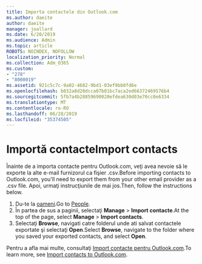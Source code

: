 ```yaml
---
title: Importa contactele din Outlook.com
ms.author: daeite
author: daeite
manager: joallard
ms.date: 6/20/2019
ms.audience: Admin
ms.topic: article
ROBOTS: NOINDEX, NOFOLLOW
localization_priority: Normal
ms.collection: Adm_O365
ms.custom:
- "278"
- "8000019"
ms.assetid: 921c5c7c-9a02-4682-9bd1-03ef9bb0fd6e
ms.openlocfilehash: b032a8d20dcca07b01bc7aca2ed66372469576b4
ms.sourcegitcommit: 5fb7a4b28859690020efdea630d03e70cc0e6334
ms.translationtype: MT
ms.contentlocale: ro-RO
ms.lasthandoff: 06/28/2019
ms.locfileid: "35374505"
---
```

# <a name="import-contacts"></a><span data-ttu-id="09fd5-102">Importă contacte</span><span class="sxs-lookup"><span data-stu-id="09fd5-102">Import contacts</span></span>

<span data-ttu-id="09fd5-103">Înainte de a importa contacte pentru Outlook.com, veţi avea nevoie să le exporte la alte e-mail furnizorul ca fişier .csv.</span><span class="sxs-lookup"><span data-stu-id="09fd5-103">Before importing contacts to Outlook.com, you'll need to export them from your other email provider as a .csv file.</span></span> <span data-ttu-id="09fd5-104">Apoi, urmaţi instrucţiunile de mai jos.</span><span class="sxs-lookup"><span data-stu-id="09fd5-104">Then, follow the instructions below.</span></span>
  
1. <span data-ttu-id="09fd5-105">Du-te la [oameni](https://outlook.live.com/people/).</span><span class="sxs-lookup"><span data-stu-id="09fd5-105">Go to [People](https://outlook.live.com/people/).</span></span>
2. <span data-ttu-id="09fd5-106">În partea de sus a paginii, selectaţi **Manage** \> **Import contacte**.</span><span class="sxs-lookup"><span data-stu-id="09fd5-106">At the top of the page, select **Manage** \> **Import contacts**.</span></span>
3. <span data-ttu-id="09fd5-107">Selectaţi **Browse**, navigati catre folderul unde ati salvat contactele exportate şi selectaţi **Open**.</span><span class="sxs-lookup"><span data-stu-id="09fd5-107">Select **Browse**, navigate to the folder where you saved your exported contacts, and select **Open**.</span></span>

<span data-ttu-id="09fd5-108">Pentru a afla mai multe, consultaţi [Import contacte pentru Outlook.com](https://support.office.com/article/285a3b55-8d93-4ac8-93df-43fffd13b2f1?wt.mc_id=Office_Outlook_com_Alchemy).</span><span class="sxs-lookup"><span data-stu-id="09fd5-108">To learn more, see [Import contacts to Outlook.com](https://support.office.com/article/285a3b55-8d93-4ac8-93df-43fffd13b2f1?wt.mc_id=Office_Outlook_com_Alchemy).</span></span>